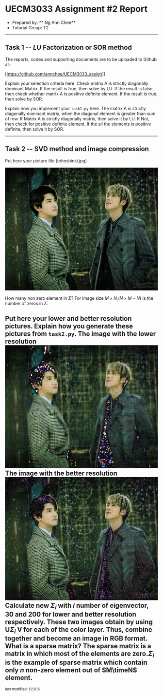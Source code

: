 UECM3033 Assignment #2 Report
========================================================

- Prepared by: ** Ng Ann Chee**
- Tutorial Group: T2

--------------------------------------------------------

## Task 1 --  $LU$ Factorization or SOR method

The reports, codes and supporting documents are to be uploaded to Github at: 

[https://github.com/annchee/UECM3033_assign1]

Explain your selection criteria here.
Check matrix A is strictly diagonally dominant Matrix. If the result is true, then solve by LU. 
If the result is false, then check whether matrix A is positive definite element. If the result is true, then solve by SOR.

Explain how you implement your `task1.py` here.
The matrix A is strictly diagonally dominant matrix, when the diagonal element is greater than sum of row. If Matrix A is strictly diagonally matrix, 
then solve it by LU. If Not, then check for positive definite element. If the all the elements is positive definite, then solve it by SOR.

---------------------------------------------------------

## Task 2 -- SVD method and image compression

Put here your picture file (tohoshinki.jpg)

![tohoshinki.jpg](tohoshinki.jpg)

How many non zero element in $\Sigma$?
For image size $M\times N$,$(N\times M-N)$ is the number of zeros in $\Sigma$.

Put here your lower and better resolution pictures. Explain how you generate
these pictures from `task2.py`.
The image with the lower resolution
![Tohoshinki_lower.jpg](Tohoshinki_lower.jpg)
The image with the better resolution
![Tohoshinki_better.jpg](Tohoshinki_better.jpg)
Calculate new $\Sigma_i$ with $i$ number of eigenvector, 30 and 200 for lower and better resolution respectively. These two images obtain by using U$\Sigma_i$
V for each of the color layer. Thus, combine together and become an image in RGB format.
What is a sparse matrix?
The sparse matrix is a matrix in which most of the elements are zero.$\Sigma_i$ is the example 
of sparse matrix which contain only $n$ non-zero element out of $M\timeN$ element.
-----------------------------------

<sup>last modified: 11/3/16</sup>

